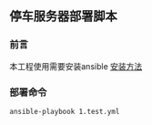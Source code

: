## 停车服务器部署脚本

### 前言

本工程使用需要安装ansible [安装方法](https://github.com/doitanyway/notes-everything/tree/master/ansible)

### 部署命令

```
ansible-playbook 1.test.yml
```
